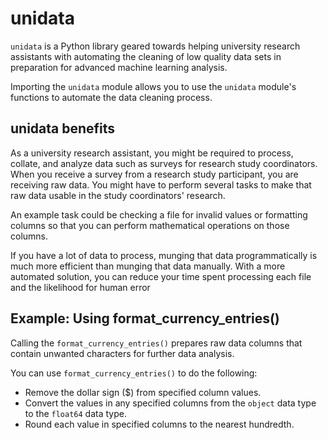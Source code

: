 # unidata

`unidata` is a Python library geared towards helping university research assistants with automating the cleaning of low quality data sets in preparation for advanced machine learning analysis.

Importing the `unidata` module allows you to use the `unidata` module's functions to automate the data cleaning process. 

## unidata benefits

As a university research assistant, you might be required to process, collate, and analyze data such as  surveys for
research study coordinators. When you receive a survey from a research study participant, you are receiving
raw data. You might have to perform several tasks to make that raw data usable in the study coordinators'
research. 

An example task could be checking a file for invalid values or formatting columns so that you can
perform mathematical operations on those columns.

If you have a lot of data to process, munging that data programmatically is much more efficient than munging
that data manually. With a more automated solution, you can reduce your time spent processing each file and
the likelihood for human error

## Example: Using format_currency_entries()

Calling the `format_currency_entries()` prepares raw data columns that contain unwanted characters for further
data analysis.

You can use `format_currency_entries()` to do the following:
  + Remove the dollar sign ($) from specified column values.
  + Convert the values in any specified columns from the `object` data type to the `float64` data type.
  + Round each value in specified columns to the nearest hundredth.
